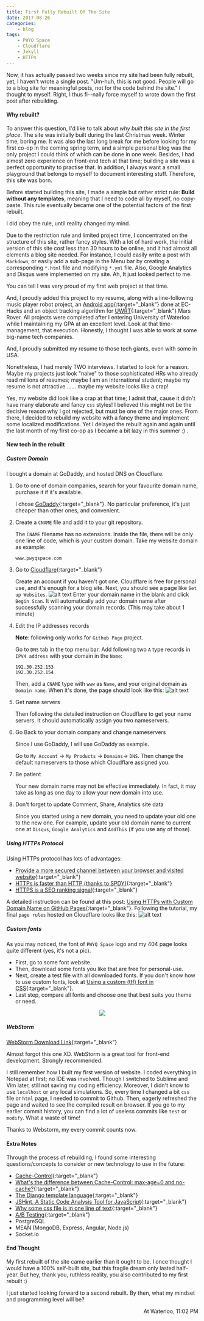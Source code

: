 ```yaml
---
title: First Fully Rebuilt Of The Site
date: 2017-08-26
categories:
    - blog
tags:
    - PWYQ Space
    - Cloudflare
    - Jekyll
    - HTTPs
---
```


Now, it has actually passed two weeks since my site had been fully rebuilt, yet, I haven't wrote a single post.
"Um-huh, this is not good. People will go to a blog site for meaningful posts, not for the code behind the site." I thought to myself.
Right, I thus fi--nally force myself to wrote down the first post after rebuilding.

#### Why rebuilt?

To answer this question, I'd like to talk about *why built this site in the first place*. 
The site was initially built during the last Christmas week. Winter time, boring me. 
It was also the last long break for me before looking for my first co-op in the coming spring term, and a simple personal blog was the only project I could think of which can be done in one week.
Besides, I had almost zero experience on front-end tech at that time; building a site was a perfect opportunity to practise that. 
In addition, I always want a small playground that belongs to myself to document interesting stuff. 
Therefore, this site was born.

Before started building this site, I made a simple but rather strict rule: **Build without any templates**, meaning that I need to code all by myself, no copy-paste.
This rule eventually became one of the potential factors of the first rebuilt.

I did obey the rule, until reality changed my mind.

Due to the restriction rule and limited project time, I concentrated on the structure of this site, rather fancy styles.
With a lot of hard work, the initial version of this site cost less than 30 hours to be online, and it had almost all elements a blog site needed.
For instance, I could easily write a post with `Markdown`; or easily add a sub-page in the Menu bar by creating a corresponding `*.html` file and modifying `*.yml` file.
Also, Google Analytics and Disqus were implemented on my site. Ah, It just looked perfect to me. 

You can tell I was very proud of my first web project at that time.

And, I proudly added this project to my resume, along with a line-following music player robot project, an [Android app][2]{:target="_blank"} done at EC-Hacks and an object tracking algorithm for [UWRT][1]{:target="_blank"} Mars Rover.
All projects were completed after I entering University of Waterloo while I maintaining my GPA at an excellent level.
Look at that time-management, that execution.
Honestly, I thought I was able to work at some big-name tech companies.

And, I proudly submitted my resume to those tech giants, even with some in USA.

Nonetheless, I had merely TWO interviews. 
I started to look for a reason.
Maybe my projects just look "naive" to those sophisticated HRs who already read millions of resumes;
maybe I am an international student;
maybe my resume is not attractive
......
maybe my website looks like a crap!

Yes, my website did look like a crap at that time; I admit that, cause it didn't have many elaborate and fancy `css` styles!
I believed this might not be the decisive reason why I got rejected, but must be one of the major ones.
From there, I decided to rebuild my website with a fancy theme and implement some localized modifications.
Yet I delayed the rebuilt again and again until the last month of my first co-op as I became a bit lazy in this summer :) .

#### New tech in the rebuilt

##### Custom Domain

I bought a domain at GoDaddy, and hosted DNS on Cloudflare.


1. Go to one of domain companies, search for your favourite domain name, purchase it if it's available.

    I chose [GoDaddy][3]{:target="_blank"}. No particular preference, it's just cheaper than other ones, and convenient.

2. Create a `CNAME` file and add it to your git repository.

    The `CNAME` filename has no extensions. 
    Inside the file, there will be only one line of code, which is your custom domain. Take my website domain as example:
    
    ```
    www.pwyqspace.com
    ```

3. Go to [Cloudflare][4]{:target="_blank"}

    Create an account if you haven't got one.
    Cloudflare is free for personal use, and it's enough for a blog site.
    Next, you should see a page like `Set up Websites`.
    ![alt text][5]
    Enter your domain name in the blank and click `Begin Scan`.
    It will automatically add your domain name after successfully scanning your domain records.
    (This may take about 1 minute)
    
4. Edit the IP addresses records

    **Note**: following only works for `Github Page` project. 
    
    Go to `DNS` tab in the top menu bar.
    Add following two `A` type records in `IPV4 address` with your domain in the `Name`:
    ```
    192.30.252.153
    192.30.252.154
    ```
    Then, add a `CNAME` type with `www` as `Name`, and your original domain as `Domain name`.
    When it's done, the page should look like this:
    ![alt text][6]
    
5. Get name servers

    Then following the detailed instruction on Cloudflare to get your name servers.
    It should automatically assign you two nameservers.
    
6. Go Back to your domain company and change nameservers

    Since I use GoDaddy, I will use GoDaddy as example.
    
    Go to `My Account` -> `My Products` -> `Domains`-> `DNS`.
    Then change the default nameservers to those which Cloudflare assigned you.

7. Be patient

    Your new domain name may not be effective immediately.
    In fact, it may take as long as one day to allow your new domain into use.

8. Don't forget to update Comment, Share, Analytics site data

    Since you started using a new domain, you need to update your old one to the new one.
    For example, update your old domain name to current one at `Disqus`, `Google Analytics` and `AddThis` (if you use any of those).

##### Using HTTPs Protocol

Using HTTPs protocol has lots of advantages:

- [Provide a more secured channel between your browser and visited website][8]{:target="_blank"}
- [HTTPs is faster than HTTP (thanks to SPDY)][9]{:target="_blank"}
- [HTTPS is a SEO ranking signal][10]{:target="_blank"}

A detailed instruction can be found at this post: [Using HTTPs with Custom Domain Name on GitHub Pages][11]{:target="_blank"}.
Following the tutorial, my final `page rules` hosted on Cloudflare looks like this:
![alt text][7]

##### Custom fonts

As you may noticed, the font of `PWYQ Space` logo and my 404 page looks quite different (yes, it's not a pic).

- First, go to some font website.
- Then, download some fonts you like that are free for personal-use.
- Next, create a test file with all downloaded fonts. If you don't know how to use custom fonts, look at [Using a custom (ttf) font in CSS][12]{:target="_blank"}.
- Last step, compare all fonts and choose one that best suits you theme or need.

<p align="center">
    <img src="/blog/assets/images/PWYQSpace_logo.png">
</p>

##### WebStorm
[WebStorm Download Link][14]{:target="_blank"}

Almost forgot this one XD.
WebStorm is a great tool for front-end development. Strongly recommended.

I still remember how I built my first version of website.
I coded everything in Notepad at first; no IDE was involved.
Though I switched to Sublime and Vim later, still not saving my coding efficiency.
Moreover, I didn't know to use `localhost` or any local simulations.
So, every time I changed a bit `css` file or `html` page, I needed to commit to Github.
Then, eagerly refreshed the page and waited to see the compiled result on browser.
If you go to my earlier commit history, you can find a lot of useless commits like `test` or `modify`.
What a waste of time!

Thanks to Webstorm, my every commit counts now.

#### Extra Notes

Through the process of rebuilding, I found some interesting questions/concepts to consider or new technology to use in the future:

- [Cache-Control][15]{:target="_blank"}
- [What's the difference between Cache-Control: max-age=0 and no-cache?][16]{:target="_blank"}
- [The Django template language][17]{:target="_blank"}
- [JSHint, A Static Code Analysis Tool for JavaScript][18]{:target="_blank"}
- [Why some css file is in one line of text][19]{:target="_blank"}
- [A/B Testing][20]{:target="_blank"}
- PostgreSQL
- MEAN (MongoDB, Express, Angular, Node.js)
- Socket.io


#### End Thought

My first rebuilt of the site came earlier than it ought to be.
I once thought I would have a 100% self-built site, but this fragile dream only lasted half-year.
But hey, thank you, ruthless reality, you also contributed to my first rebuilt :)

I just started looking forward to a second rebuilt.
By then, what my mindset and programming level will be?

<div style="text-align: right"> At Waterloo, 11:02 PM </div>


[1]: http://uwrobotics.uwaterloo.ca/
[2]: https://devpost.com/software/journe-0mo4wg
[3]: https://ca.godaddy.com/
[4]: https://www.cloudflare.com/

[5]: /assets/images/posts/Blog-First-Rebuilt/add_website.png "Cloudflare - scan website record"
[6]: /assets/images/posts/Blog-First-Rebuilt/add_DNS_records.png "Cloudflare - add DNS record"
[7]: /assets/images/posts/Blog-First-Rebuilt/page-rules.png "Cloudflare - add page rules"

[8]: http://mashable.com/2011/05/31/https-web-security/#bm91Jt9Fe5qm
[9]: https://samrueby.com/2015/01/26/why-is-https-faster-than-http/
[10]: https://webmasters.googleblog.com/2014/08/https-as-ranking-signal.html
[11]: https://www.jonathan-petitcolas.com/2017/01/13/using-https-with-custom-domain-name-on-github-pages.html
[12]: https://stackoverflow.com/questions/7512468/using-a-custom-ttf-font-in-css

[13]: http://jshint.com/about/
[14]: https://www.jetbrains.com/webstorm/

[15]: https://developer.mozilla.org/en-US/docs/Web/HTTP/Headers/Cache-Control
[16]: https://stackoverflow.com/questions/1046966/whats-the-difference-between-cache-control-max-age-0-and-no-cache
[17]: https://docs.djangoproject.com/en/1.11/
[18]: http://jshint.com/about/
[19]: https://github.com/eddiemachado-zz/bones/issues/265
[20]: https://www.optimizely.com/ab-testing/